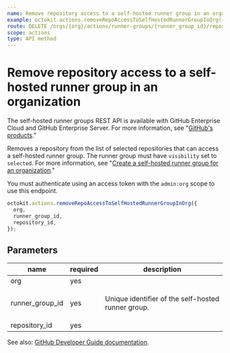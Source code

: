 ```yaml
---
name: Remove repository access to a self-hosted runner group in an organization
example: octokit.actions.removeRepoAccessToSelfHostedRunnerGroupInOrg({ org, runner_group_id, repository_id })
route: DELETE /orgs/{org}/actions/runner-groups/{runner_group_id}/repositories/{repository_id}
scope: actions
type: API method
---
```


# Remove repository access to a self-hosted runner group in an organization

The self-hosted runner groups REST API is available with GitHub Enterprise Cloud and GitHub Enterprise Server. For more information, see "[GitHub's products](https://docs.github.com/github/getting-started-with-github/githubs-products)."

Removes a repository from the list of selected repositories that can access a self-hosted runner group. The runner group must have `visibility` set to `selected`. For more information, see "[Create a self-hosted runner group for an organization](#create-a-self-hosted-runner-group-for-an-organization)."

You must authenticate using an access token with the `admin:org` scope to use this endpoint.

```js
octokit.actions.removeRepoAccessToSelfHostedRunnerGroupInOrg({
  org,
  runner_group_id,
  repository_id,
});
```

## Parameters

<table>
  <thead>
    <tr>
      <th>name</th>
      <th>required</th>
      <th>description</th>
    </tr>
  </thead>
  <tbody>
    <tr><td>org</td><td>yes</td><td>

</td></tr>
<tr><td>runner_group_id</td><td>yes</td><td>

Unique identifier of the self-hosted runner group.

</td></tr>
<tr><td>repository_id</td><td>yes</td><td>

</td></tr>
  </tbody>
</table>

See also: [GitHub Developer Guide documentation](https://developer.github.com/v3/actions/self-hosted-runner-groups/#remove-repository-access-to-a-self-hosted-runner-group-in-an-organization).
